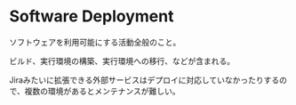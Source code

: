 # Software Deployment

ソフトウェアを利用可能にする活動全般のこと。

ビルド、実行環境の構築、実行環境への移行、などが含まれる。

Jiraみたいに拡張できる外部サービスはデプロイに対応していなかったりするので、複数の環境があるとメンテナンスが難しい。
